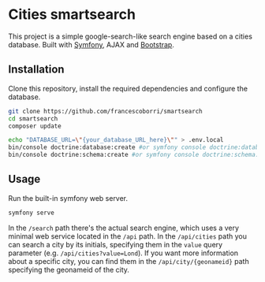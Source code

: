 # Cities smartsearch
This project is a simple google-search-like search engine based on a cities database. Built with [Symfony](https://symfony.com/), AJAX and [Bootstrap](https://getbootstrap.com/).

## Installation
Clone this repository, install the required dependencies and configure the database. 
```sh
git clone https://github.com/francescoborri/smartsearch
cd smartsearch
composer update

echo "DATABASE_URL=\"{your_database_URL_here}\"" > .env.local
bin/console doctrine:database:create #or symfony console doctrine:database:create
bin/console doctrine:schema:create #or symfony console doctrine:schema:create
```

## Usage
Run the built-in symfony web server.
```sh
symfony serve
```
In the `/search` path there's the actual search engine, which uses a very minimal web service located in the `/api` path. In the `/api/cities` path you can search a city by its initials, specifying them in the `value` query parameter (e.g. `/api/cities?value=Lond`). If you want more information about a specific city, you can find them in the `/api/city/{geonameid}` path specifying the geonameid of the city.




